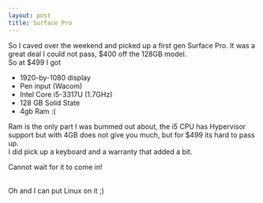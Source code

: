 ```yaml
---
layout: post
title: Surface Pro
---
```

<p>
So I caved over the weekend and picked up a first gen Surface Pro. It was a great deal I could not pass, $400 off the 128GB model. <br>
So at $499 I got
<ul>
	<li>1920-by-1080 display</li>
	<li>Pen input (Wacom)</li>
	<li>Intel Core i5-3317U (1.7GHz)</li>
	<li>128 GB Solid State</li>
	<li>4gb Ram :(</li>
</ul>
Ram is the only part I was bummed out about, the i5 CPU has Hypervisor support but with 4GB does not give you much, but for $499 its hard to pass up.
</br>
I did pick up a keyboard and a warranty that added a bit.

<br />

Cannot wait for it to come in! <br /><br />
</p>
<p>
Oh and I can put Linux on it ;)
</p>
